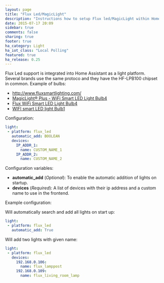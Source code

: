 ```yaml
---
layout: page
title: "Flux Led/MagicLight"
description: "Instructions how to setup Flux led/MagicLight within Home Assistant."
date: 2015-07-17 20:09
sidebar: true
comments: false
sharing: true
footer: true
ha_category: Light
ha_iot_class: "Local Polling"
featured: true
ha_release: 0.25
---
```


Flux Led support is integrated into Home Assistant as a light platform. Several brands use the same protoco and they have the HF-LPB100 chipset in common.
Example of bulbs:
- http://www.fluxsmartlighting.com/
- [MagicLight® Plus - WiFi Smart LED Light Bulb4](https://www.amazon.com/gp/product/B00NOC93NG)
- [Flux WiFi Smart LED Light Bulb4](http://smile.amazon.com/Flux-WiFi-Smart-Light-Bulb/dp/B01A6GHHTE)
- [WIFI smart LED light Bulb1](http://smile.amazon.com/gp/product/B01CS1EZYK)

Configuration:

```yaml
light:
 - platform: flux_led
   automatic_add: BOOLEAN
   devices:
     IP_ADDR_1:
       name: CUSTOM_NAME_1
     IP_ADDR_2:
       name: CUSTOM_NAME_2
```

Configuration variables:

- **automatic_add** (*Optional*): To enable the automatic addition of lights on startup.
- **devices** (*Required*): A list of devices with their ip address and a custom name to use in the frontend.

Example configuration:

Will automatically search and add all lights on start up:

```yaml
light:
 - platform: flux_led
   automatic_add: True
```

Will add two lights with given name:

```yaml
light:
 - platform: flux_led
   devices:
     192.168.0.106:
       name: flux_lamppost
     192.168.0.109:
       name: flux_living_room_lamp
```


